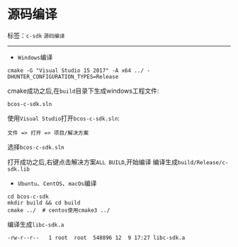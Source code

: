 # 源码编译

标签：``c-sdk`` ``源码编译``

----------

- `Windows`编译

```shell
cmake -G "Visual Studio 15 2017" -A x64 ../ -DHUNTER_CONFIGURATION_TYPES=Release
```

cmake成功之后,在`build`目录下生成windows工程文件:

```shell
bcos-c-sdk.sln
```

使用`Visual Studio`打开`bcos-c-sdk.sln`:

```shell
文件 => 打开 => 项目/解决方案
```

选择`bcos-c-sdk.sln`

打开成功之后,右键点击解决方案`ALL BUILD`,开始编译
编译生成`build/Release/c-sdk.lib`

- `Ubuntu`、`CentOS`、`macOs`编译

```shell
cd bcos-c-sdk
mkdir build && cd build
cmake ../  # centos使用cmake3 ../
```

编译生成`libc-sdk.a`

```shell
-rw-r--r--   1 root  root  548896 12  9 17:27 libc-sdk.a
```
